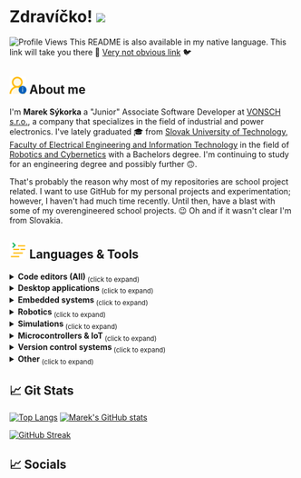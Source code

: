 <!-- ================== Greeting ================== -->
<!-- Profile Views are from: https://github.com/antonkomarev/github-profile-views-counter -->
# Zdravíčko! <img src="https://media.giphy.com/media/hvRJCLFzcasrR4ia7z/giphy.gif" width="30px">
![Profile Views](https://komarev.com/ghpvc/?username=mareksykorka&color=cc9b1b&style=flat) This README is also available in my native language. This link will take you there 🛫 [Very not obvious link](README.sk.md) 🐦 


<!-- ================== Description ================== -->
## <img src="svg/UserInfo.svg" width="30px" align="bottom"> About me
I'm **Marek Sýkorka** a "Junior" Associate Software Developer at [VONSCH s.r.o.](https://www.vonsch.sk/?lang=en), a company that specializes in the field of   industrial and power electronics. I've lately graduated 🎓 from [Slovak University of Technology, Faculty of Electrical Engineering and Information Technology](https://www.fei.stuba.sk/english.html?page_id=793) in the field of [Robotics and Cybernetics](https://urk.fei.stuba.sk/) with a Bachelors degree. I'm continuing to study for an engineering degree and possibly further 🙃.

That's probably the reason why most of my repositories are school project related. I want to use GitHub for my personal projects and experimentation; however, I haven't had much time recently. Until then, have a blast with some of my overengineered school projects. 😉 Oh and if it wasn't clear I'm from Slovakia.

<!-- ================== Tech Stack ================== -->
<!-- Icons are from: https://simpleicons.org/ -->
<!-- Shield Badges: https://shields.io/ -->
## <img src="svg/TechStack.svg" width="30px" align="bottom"> Languages & Tools

<!-- ================== Code editors ================== -->
<details>
  <summary>
      <strong> Code editors (All) </strong> 
      <sub> (click to expand) </sub>
  </summary>
  <br>
    
> ![Code Composer Studio](https://img.shields.io/badge/Editor-Code%20Composer%20Studio-Informational?style=flat&color=CC0000)
> ![CLion](https://img.shields.io/badge/Editor-CLion-Informational?style=flat&logo=clion&logoColor=white&color=B28100)
> ![IntelliJ IDEA](https://img.shields.io/badge/Editor-IntelliJ%20IDEA-Informational?style=flat&logo=intellijidea&logoColor=white&color=B28100)
> ![Rider](https://img.shields.io/badge/Editor-Rider-Informational?style=flat&logo=rider&logoColor=white&color=B28100)
> ![Visual Studio](https://img.shields.io/badge/Editor-Visual%20Studio-Informational?style=flat&color=432F6C)
> ![VSCode](https://img.shields.io/badge/Editor-VSCode-Informational?style=flat&color=04395E)
</details>

<!-- ================== Desktop applications ================== -->
<details>
  <summary>
      <strong> Desktop applications </strong> 
      <sub> (click to expand) </sub>
  </summary>
  <br>
    
> ![.NET Framework](https://img.shields.io/badge/Framework%20|%20Language-.NET-Informational?style=flat&logo=dotnet&logoColor=white&color=512BD4)
> ![C#](https://img.shields.io/badge/Language-C%23-Informational?style=flat&logo=sharp&logoColor=white&color=9C75D5)
> ![Visual Studio](https://img.shields.io/badge/Editor-Visual%20Studio-Informational?style=flat&color=432F6C)
> ![WPF](https://img.shields.io/badge/Framework-WPF-Informational?style=flat&logo=htmx&logoColor=white&color=B28100)
> ![XAML](https://img.shields.io/badge/Language-XAML-Informational?style=flat&logo=htmx&logoColor=white&color=B28100)
</details>

<!-- ================== Embedded systems ================== -->
<details>
  <summary>
      <strong> Embedded systems </strong> 
      <sub> (click to expand) </sub>
  </summary>
  <br>
    
> ![C](https://img.shields.io/badge/Language-C-Informational?style=flat&logo=c&logoColor=white&color=A8B9CC)
> ![Code Composer Studio](https://img.shields.io/badge/Editor-Code%20Composer%20Studio-Informational?style=flat&color=CC0000)
> ![Matlab & Simulink](https://img.shields.io/badge/Language%20|%20Tool-Matlab%20%26%20Simulink-Informational?style=flat&color=A63426)
</details>

<!-- ================== Robotics ================== -->
<details>
  <summary>
      <strong> Robotics </strong> 
      <sub> (click to expand) </sub>
  </summary>
  <br>

> ![C++](https://img.shields.io/badge/Language-C++-Informational?style=flat&logo=cplusplus&logoColor=white&color=00599C)
> ![CMake](https://img.shields.io/badge/Language%20|%20Tool-CMake-Informational?style=flat&logo=cmake&logoColor=white&color=064F8C)
> ![CLion](https://img.shields.io/badge/Editor-CLion-Informational?style=flat&logo=clion&logoColor=white&color=B28100)
> ![Linux](https://img.shields.io/badge/OS-Linux-Informational?style=flat&logo=linux&logoColor=white&color=FCC624)
> ![ROS1](https://img.shields.io/badge/Framework%20|%20OS-ROS1-Informational?style=flat&logo=ros&logoColor=white&color=22314E)
> ![ROS2](https://img.shields.io/badge/Framework%20|%20OS-ROS2-Informational?style=flat&logo=ros&logoColor=white&color=22314E)
> ![Ubuntu](https://img.shields.io/badge/OS-Ubuntu-Informational?style=flat&logo=ubuntu&logoColor=white&color=E95420)
> ![VSCode](https://img.shields.io/badge/Editor-VSCode-Informational?style=flat&color=04395E)
</details>

<!-- ================== Simulations ================== -->
<details>
  <summary>
      <strong> Simulations </strong> 
      <sub> (click to expand) </sub>
  </summary>
  <br>

> ![Matlab & Simulink](https://img.shields.io/badge/Language%20|%20Tool-Matlab%20%26%20Simulink-Informational?style=flat&color=A63426)
</details>

<!-- ================== Microcontrollers & IoT ================== -->
<details>
  <summary>
      <strong> Microcontrollers & IoT </strong> 
      <sub> (click to expand) </sub>
  </summary>
  <br>

> ![Arduino](https://img.shields.io/badge/Editor-Arduino-Informational?style=flat&logo=arduino&logoColor=white&color=00878F)
> ![C](https://img.shields.io/badge/Language-C-Informational?style=flat&logo=c&logoColor=white&color=A8B9CC)
</details>

<!-- ================== Version control systems ================== -->
<details>
  <summary>
      <strong> Version control systems </strong> 
      <sub> (click to expand) </sub>
  </summary>
  <br>

> ![Git](https://img.shields.io/badge/Tool-Git-Informational?style=flat&logo=git&logoColor=white&color=F05032)
> ![GitHub](https://img.shields.io/badge/Tool-GitHub-Informational?style=flat&logo=github&logoColor=white&color=181717)
</details>

<!-- ================== Other ================== -->
<details>
  <summary>
      <strong> Other </strong> 
      <sub> (click to expand) </sub>
  </summary>
  <br>

![Java](https://img.shields.io/badge/Language-Java-Informational?style=flat&color=386DB3)
![Siemens PLCs](https://img.shields.io/badge/Technology-PLC%20LD-Informational?style=flat&logo=siemens&logoColor=white&color=009999)
</details>


<!-- ================== Git Stats ================== -->
<!-- Top Langs is from: https://github.com/anuraghazra/github-readme-stats -->
<!-- GitHub stats is from: https://github.com/anuraghazra/github-readme-stats -->
<!-- GitHub Streak is from: https://github-readme-streak-stats.herokuapp.com/demo/ -->

## 📈 Git Stats
[![Top Langs](https://github-readme-stats.vercel.app/api/top-langs/?username=mareksykorka&locale=en&layout=compact&langs_count=8&title_color=ffb900&text_color=e6edf3&icon_color=ffb900&border_color=ffb900&bg_color=60,0d1117,312506)](https://github.com/mareksykorka/github-readme-stats)
[![Marek's GitHub stats](https://github-readme-stats.vercel.app/api?username=mareksykorka&locale=en&layout=compact&show_icons=true&number_format=short&title_color=ffb900&text_color=e6edf3&icon_color=ffb900&border_color=ffb900&bg_color=60,0d1117,312506)](https://github.com/mareksykorka/github-readme-stats)

[![GitHub Streak](https://github-readme-streak-stats.herokuapp.com?user=mareksykorka&date_format=j%20M%5B%20Y%5D&border=FFB900&stroke=FFB900&ring=FFB900&fire=FFFFFF&currStreakNum=E6EDF3&sideNums=E6EDF3&currStreakLabel=E6EDF3&sideLabels=E6EDF3&dates=B5BBC0&background=60%2C0D1117%2C312506)](https://git.io/streak-stats)

## 📈 Socials
